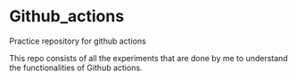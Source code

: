 # Github_actions
Practice repository for github actions

This repo consists of all the experiments that are done by me to understand the functionalities of Github actions.
